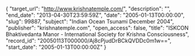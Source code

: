 {
  "target_url": "http://www.krishnatemple.com/", 
  "description": "", 
  "end_date": "2013-04-30T23:59:59Z", 
  "date": "2005-01-13T00:00:00", 
  "slug": 99887, 
  "subject": "Indian Ocean Tsunami December 2004", 
  "publisher": "krishnatemple.com", 
  "open_access": false, 
  "title": "ISKCON Bhaktivedanta Manor -  International Society for Krishna Consciousness", 
  "record_id": "20050113T000000/Aj8cPjudDrBCkQVDDc0m1w==", 
  "start_date": "2005-01-13T00:00:00Z"
}

